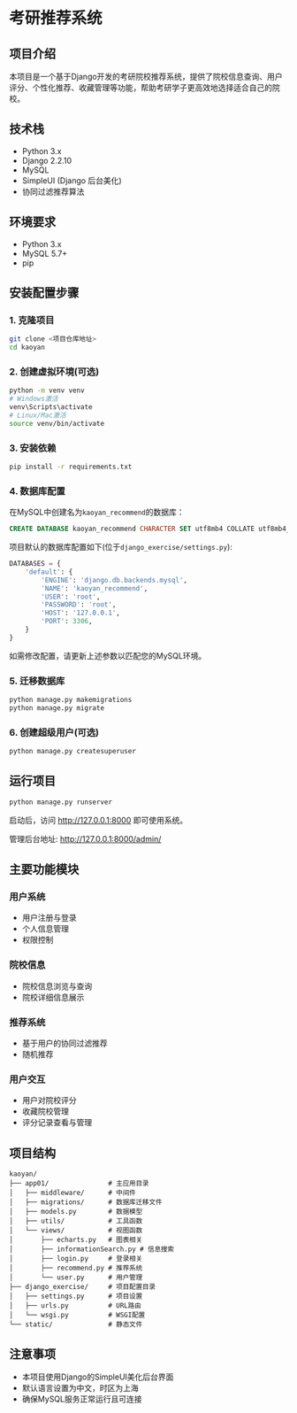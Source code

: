 # 考研推荐系统

## 项目介绍
本项目是一个基于Django开发的考研院校推荐系统，提供了院校信息查询、用户评分、个性化推荐、收藏管理等功能，帮助考研学子更高效地选择适合自己的院校。

## 技术栈
- Python 3.x
- Django 2.2.10
- MySQL
- SimpleUI (Django 后台美化)
- 协同过滤推荐算法

## 环境要求
- Python 3.x
- MySQL 5.7+
- pip

## 安装配置步骤

### 1. 克隆项目
```bash
git clone <项目仓库地址>
cd kaoyan
```

### 2. 创建虚拟环境(可选)
```bash
python -m venv venv
# Windows激活
venv\Scripts\activate
# Linux/Mac激活
source venv/bin/activate
```

### 3. 安装依赖
```bash
pip install -r requirements.txt
```

### 4. 数据库配置
在MySQL中创建名为`kaoyan_recommend`的数据库：
```sql
CREATE DATABASE kaoyan_recommend CHARACTER SET utf8mb4 COLLATE utf8mb4_general_ci;
```

项目默认的数据库配置如下(位于`django_exercise/settings.py`):
```python
DATABASES = {
    'default': {
        'ENGINE': 'django.db.backends.mysql',
        'NAME': 'kaoyan_recommend',
        'USER': 'root',
        'PASSWORD': 'root',
        'HOST': '127.0.0.1',
        'PORT': 3306,
    }
}
```

如需修改配置，请更新上述参数以匹配您的MySQL环境。

### 5. 迁移数据库
```bash
python manage.py makemigrations
python manage.py migrate
```

### 6. 创建超级用户(可选)
```bash
python manage.py createsuperuser
```

## 运行项目
```bash
python manage.py runserver
```
启动后，访问 http://127.0.0.1:8000 即可使用系统。

管理后台地址: http://127.0.0.1:8000/admin/

## 主要功能模块

### 用户系统
- 用户注册与登录
- 个人信息管理
- 权限控制

### 院校信息
- 院校信息浏览与查询
- 院校详细信息展示

### 推荐系统
- 基于用户的协同过滤推荐
- 随机推荐

### 用户交互
- 用户对院校评分
- 收藏院校管理
- 评分记录查看与管理

## 项目结构
```
kaoyan/
├── app01/               # 主应用目录
│   ├── middleware/      # 中间件
│   ├── migrations/      # 数据库迁移文件
│   ├── models.py        # 数据模型
│   ├── utils/           # 工具函数
│   └── views/           # 视图函数
│       ├── echarts.py   # 图表相关
│       ├── informationSearch.py # 信息搜索
│       ├── login.py     # 登录相关
│       ├── recommend.py # 推荐系统
│       └── user.py      # 用户管理
├── django_exercise/     # 项目配置目录
│   ├── settings.py      # 项目设置
│   ├── urls.py          # URL路由
│   └── wsgi.py          # WSGI配置
└── static/              # 静态文件
```

## 注意事项
- 本项目使用Django的SimpleUI美化后台界面
- 默认语言设置为中文，时区为上海
- 确保MySQL服务正常运行且可连接

